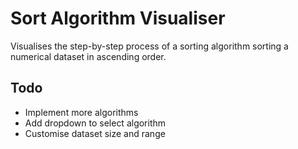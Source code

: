 # Sort Algorithm Visualiser

Visualises the step-by-step process of a sorting algorithm sorting a numerical dataset in ascending order.

## Todo
- Implement more algorithms
- Add dropdown to select algorithm
- Customise dataset size and range
